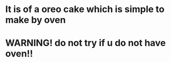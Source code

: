 # It is of a oreo cake which is simple to make by oven 
# WARNING! do not try if u do not have oven!!